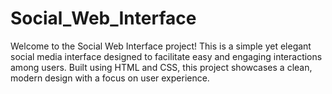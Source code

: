 # Social_Web_Interface
Welcome to the Social Web Interface project! This is a simple yet elegant social media interface designed to facilitate easy and engaging interactions among users. Built using HTML and CSS, this project showcases a clean, modern design with a focus on user experience.
